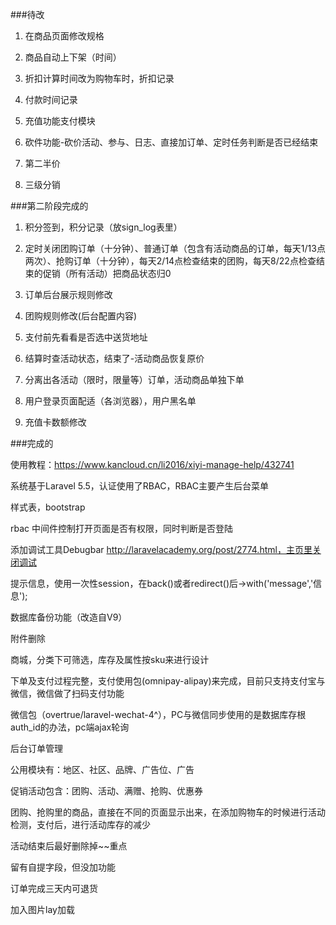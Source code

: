 ###待改

1. 在商品页面修改规格

1. 商品自动上下架（时间）

1. 折扣计算时间改为购物车时，折扣记录

1. 付款时间记录

1. 充值功能支付模块

1. 砍件功能-砍价活动、参与、日志、直接加订单、定时任务判断是否已经结束

1. 第二半价

1. 三级分销




###第二阶段完成的

1. 积分签到，积分记录（放sign_log表里）

1. 定时关闭团购订单（十分钟）、普通订单（包含有活动商品的订单，每天1/13点两次）、抢购订单（十分钟），每天2/14点检查结束的团购，每天8/22点检查结束的促销（所有活动）把商品状态归0

1. 订单后台展示规则修改

1. 团购规则修改(后台配置内容)

1. 支付前先看看是否选中送货地址

1. 结算时查活动状态，结束了-活动商品恢复原价

1. 分离出各活动（限时，限量等）订单，活动商品单独下单

1. 用户登录页面配适（各浏览器），用户黑名单

1. 充值卡数额修改


###完成的

使用教程：https://www.kancloud.cn/li2016/xiyi-manage-help/432741

系统基于Laravel 5.5，认证使用了RBAC，RBAC主要产生后台菜单

样式表，bootstrap

rbac 中间件控制打开页面是否有权限，同时判断是否登陆

添加调试工具Debugbar http://laravelacademy.org/post/2774.html，主页里关闭调试

提示信息，使用一次性session，在back()或者redirect()后->with('message','信息');

数据库备份功能（改造自V9）

附件删除

商城，分类下可筛选，库存及属性按sku来进行设计

下单及支付过程完整，支付使用包(omnipay-alipay)来完成，目前只支持支付宝与微信，微信做了扫码支付功能

微信包（overtrue/laravel-wechat-4^），PC与微信同步使用的是数据库存根auth_id的办法，pc端ajax轮询

后台订单管理

公用模块有：地区、社区、品牌、广告位、广告

促销活动包含：团购、活动、满赠、抢购、优惠券

团购、抢购里的商品，直接在不同的页面显示出来，在添加购物车的时候进行活动检测，支付后，进行活动库存的减少

活动结束后最好删除掉~~重点

留有自提字段，但没加功能

订单完成三天内可退货

加入图片lay加载